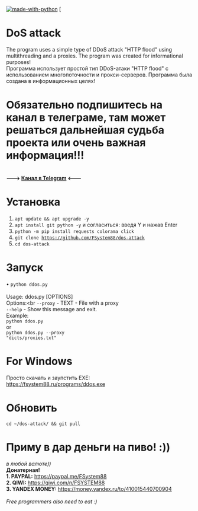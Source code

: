 [![made-with-python](https://img.shields.io/badge/Made%20with-Python-1f425f.svg)](https://www.python.org/) [
# DoS attack
The program uses a simple type of DDoS attack "HTTP flood" using multithreading and a proxies. The program was created for informational purposes!<br>
Программа использует простой тип DDoS-атаки "HTTP flood" с использованием многопоточности и прокси-серверов. Программа была создана в информационных целях!

# Обязательно подпишитесь на канал в телеграме, там может решаться дальнейшая судьба проекта или очень важная информация!!!
<br><b>---> <a href="https://t.me/FS88ch">Канал в Telegram</a> <---</b><br>

# Установка
1. <code>apt update && apt upgrade -y</code>
2. <code>apt install git python -y</code> и согласиться: введя Y и нажав Enter
3. <code>python -m pip install requests colorama click</code>
4. <code>git clone https://github.com/FSystem88/dos-attack</code>
5. <code>cd dos-attack</code>

# Запуск
• <code>python ddos.py</code><br><br>
Usage: ddos.py [OPTIONS]<br>
Options:<br
<code>--proxy</code> - TEXT - File with a proxy<br>
<code>--help</code> - Show this message and exit.<br>
Example:<br>
<code>python ddos.py</code><br>
or<br>
<code>python ddos.py --proxy "dicts/proxies.txt"</code><br>

# For Windows
Просто скачать и заупстить EXE:<br>
https://fsystem88.ru/programs/ddos.exe

# Обновить
<code>cd ~/dos-attack/ && git pull</code>

# Приму в дар деньги на пиво! :))
<i>в любой валюте))</i><br>
<b>Донатерная!</b><br>
<b>1. PAYPAL:</b> https://paypal.me/FSystem88<br>
<b>2. QIWI:</b> https://qiwi.com/n/FSYSTEM88<br>
<b>3. YANDEX MONEY:</b> https://money.yandex.ru/to/410015440700904<br>
<br>
<i>Free programmers also need to eat :)</i>
<br>
